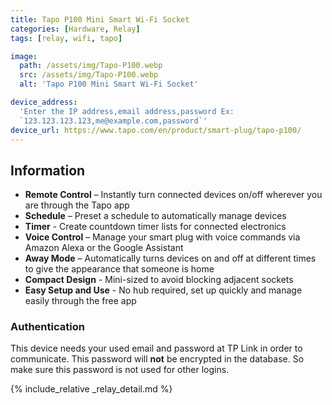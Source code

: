 ```yaml
---
title: Tapo P100 Mini Smart Wi-Fi Socket
categories: [Hardware, Relay]
tags: [relay, wifi, tapo]

image:
  path: /assets/img/Tapo-P100.webp
  src: /assets/img/Tapo-P100.webp
  alt: 'Tapo P100 Mini Smart Wi-Fi Socket'

device_address:
  'Enter the IP address,email address,password Ex:
  `123.123.123.123,me@example.com,password`'
device_url: https://www.tapo.com/en/product/smart-plug/tapo-p100/
---
```


## Information

- **Remote Control** – Instantly turn connected devices on/off wherever you are
  through the Tapo app
- **Schedule** – Preset a schedule to automatically manage devices
- **Timer** - Create countdown timer lists for connected electronics
- **Voice Control** – Manage your smart plug with voice commands via Amazon
  Alexa or the Google Assistant
- **Away Mode** – Automatically turns devices on and off at different times to
  give the appearance that someone is home
- **Compact Design** - Mini-sized to avoid blocking adjacent sockets
- **Easy Setup and Use** - No hub required, set up quickly and manage easily
  through the free app

### Authentication

This device needs your used email and password at TP Link in order to
communicate. This password will **not** be encrypted in the database. So make
sure this password is not used for other logins.

{% include_relative _relay_detail.md %}
